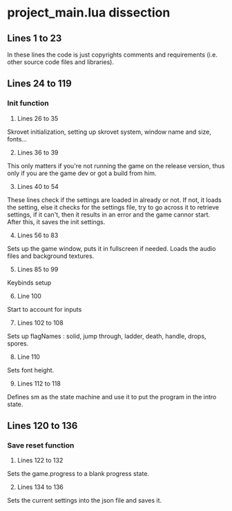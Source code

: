 # project_main.lua dissection

## Lines 1 to 23

In these lines the code is just copyrights comments and requirements (i.e. other source code files and libraries).

## Lines 24 to 119

### Init function

1. Lines 26 to 35

Skrovet initialization, setting up skrovet system, window name and size, fonts...

2. Lines 36 to 39

This only matters if you're not running the game on the release version, thus only if you are the game dev or got a build from him.

3. Lines 40 to 54

These lines check if the settings are loaded in already or not. If not, it loads the setting, else it checks for the settings file, try to go across it to retrieve settings, if it can't, then it results in an error and the game cannor start.
After this, it saves the init settings.

4. Lines 56 to 83

Sets up the game window, puts it in fullscreen if needed.
Loads the audio files and background textures.

5. Lines 85 to 99

Keybinds setup

6. Line 100

Start to account for inputs

7. Lines 102 to 108

Sets up flagNames : solid, jump through, ladder, death, handle, drops, spores.

8. Line 110

Sets font height.

9. Lines 112 to 118

Defines sm as the state machine and use it to put the program in the intro state.

## Lines 120 to 136

### Save reset function

1. Lines 122 to 132

Sets the game.progress to a blank progress state.

2. Lines 134 to 136

Sets the current settings into the json file and saves it.


